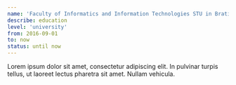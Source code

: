 ```yaml
---
name: 'Faculty of Informatics and Information Technologies STU in Bratislava'
describe: education
level: 'university'
from: 2016-09-01
to: now
status: until now
---
```

Lorem ipsum dolor sit amet, consectetur adipiscing elit. In pulvinar turpis tellus, ut laoreet lectus pharetra sit amet. Nullam vehicula.